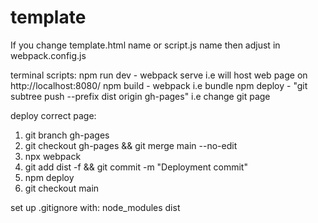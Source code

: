 # template
If you change template.html name or script.js name then adjust in webpack.config.js

terminal scripts:
npm run dev - webpack serve i.e will host web page on http://localhost:8080/
npm build - webpack i.e bundle
npm deploy - "git subtree push --prefix dist origin gh-pages" i.e change git page

deploy correct page:
1) git branch gh-pages
2) git checkout gh-pages && git merge main --no-edit
3) npx webpack
4) git add dist -f && git commit -m "Deployment commit"
5) npm deploy
6) git checkout main

set up .gitignore with:
node_modules
dist
